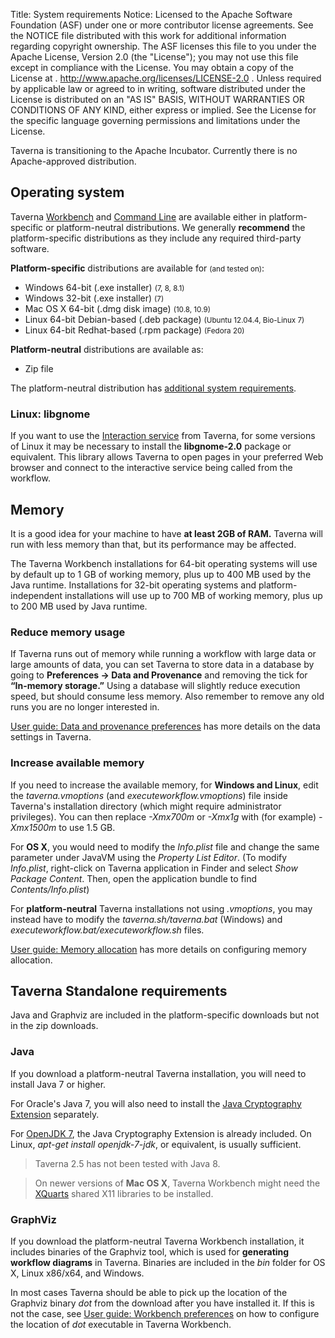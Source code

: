 Title:     System requirements
Notice:    Licensed to the Apache Software Foundation (ASF) under one
           or more contributor license agreements.  See the NOTICE file
           distributed with this work for additional information
           regarding copyright ownership.  The ASF licenses this file
           to you under the Apache License, Version 2.0 (the
           "License"); you may not use this file except in compliance
           with the License.  You may obtain a copy of the License at
           .
             http://www.apache.org/licenses/LICENSE-2.0
           .
           Unless required by applicable law or agreed to in writing,
           software distributed under the License is distributed on an
           "AS IS" BASIS, WITHOUT WARRANTIES OR CONDITIONS OF ANY
           KIND, either express or implied.  See the License for the
           specific language governing permissions and limitations
           under the License.

<div class="alert alert-info" role="alert"><p><span class="glyphicon glyphicon-info-sign" aria-hidden="true"></span>
Taverna is transitioning to the Apache Incubator.
Currently there is no Apache-approved distribution.
</div>

## Operating system

Taverna [Workbench](/download/workbench) and [Command Line](/download/commandline)
  are available either in platform-specific or platform-neutral distributions.
We generally **recommend** the platform-specific distributions as they include any required
   third-party software.

**Platform-specific** distributions are available for <small>(and tested on)</small>:

 - Windows 64-bit (.exe installer) <small>(7, 8, 8.1)</small>
 - Windows 32-bit (.exe installer) <small>(7)</small>
 - Mac OS X 64-bit (.dmg disk image) <small>(10.8, 10.9)</small>
 - Linux 64-bit Debian-based (.deb package) <small>(Ubuntu 12.04.4, Bio-Linux 7)</small>
 - Linux 64-bit Redhat-based (.rpm package) <small>(Fedora 20)</small>

**Platform-neutral** distributions are available as:

 - Zip file

The platform-neutral distribution has [additional system requirements](#standalone).

### Linux: libgnome

If you want to use the
   [Interaction service](http://dev.mygrid.org.uk/wiki/display/taverna/Interaction+service)
   from Taverna, for some versions of Linux it may be necessary to install the **libgnome-2.0**
   package or equivalent.
This library allows Taverna to open pages in your preferred Web browser and
   connect to the interactive service being called from the workflow.

## Memory

It is a good idea for your machine to have **at least 2GB of RAM.**
Taverna will run with less memory than that, but its performance may be affected.

The Taverna Workbench installations for 64-bit operating systems will use by default up to
1 GB of working memory, plus up to 400 MB used by the Java runtime.
Installations for 32-bit operating systems and platform-independent installations will
use up to 700 MB of working memory, plus up to 200 MB used by Java runtime.

### Reduce memory usage
 If Taverna runs out of memory while running a workflow with
 large data or large amounts of data, you can set Taverna to store data
 in a database by going to **Preferences -> Data and Provenance** and
 removing the tick for **“In-memory storage.”**
 Using a database will slightly reduce execution speed, but should consume less memory.
 Also remember to remove any old runs you are no longer interested in.
 
 [User guide: Data and provenance preferences](http://www.mygrid.org.uk/dev/wiki/display/taverna/Data+and+provenance+preferences)
 has more details on the data settings in Taverna.

### Increase available memory
If you need to increase the available memory, for **Windows and Linux**, edit the
  *taverna.vmoptions* (and *executeworkflow.vmoptions*) file inside Taverna's installation
  directory (which might require administrator privileges).
You can then replace *-Xmx700m* or *-Xmx1g* with (for example) *-Xmx1500m* to use 1.5 GB.

For **OS X**, you would need to modify the *Info.plist* file and change the same
   parameter under JavaVM using the *Property List Editor*.
   (To modify *Info.plist*, right-click on Taverna application in Finder and select *Show Package Content*.
   Then, open the application bundle to find *Contents/Info.plist*) 

For **platform-neutral** Taverna installations not using *.vmoptions*, you may instead have to
   modify the *taverna.sh/taverna.bat* (Windows) and *executeworkflow.bat/executeworkflow.sh* files.

[User guide: Memory allocation](http://dev.mygrid.org.uk/wiki/display/taverna/Memory+allocation)
   has more details on configuring memory allocation.

<a name=standalone></a>
## Taverna Standalone requirements

Java and Graphviz are included in the platform-specific downloads but not in the zip downloads.

### Java

If you download a platform-neutral Taverna installation, you will need to install Java 7 or
   higher.

For Oracle's Java 7, you will also need to install the
   [Java Cryptography Extension](http://www.oracle.com/technetwork/java/javase/downloads/jce-7-download-432124.html)
   separately.

For [OpenJDK 7](http://openjdk.java.net/), the Java Cryptography Extension is already included.
   On Linux, *apt-get install openjdk-7-jdk*, or equivalent, is usually sufficient.

> Taverna 2.5 has not been tested with Java 8.

>On newer versions of **Mac OS X**, Taverna Workbench might need the
   [XQuarts](http://xquartz.macosforge.org/landing/) shared X11 libraries to be installed.

### GraphViz

If you download the platform-neutral Taverna Workbench installation,
   it includes binaries of the Graphviz tool,
   which is used for **generating workflow diagrams** in Taverna.
Binaries are included in the *bin* folder for OS X, Linux x86/x64, and Windows.

In most cases Taverna should be able to pick up the location of the Graphviz binary *dot*
   from the download after you have installed it.
If this is not the case, see
   [User guide: Workbench preferences](http://www.mygrid.org.uk/dev/wiki/display/taverna/Workbench+preferences)
   on how to configure the location of *dot* executable in Taverna Workbench.
